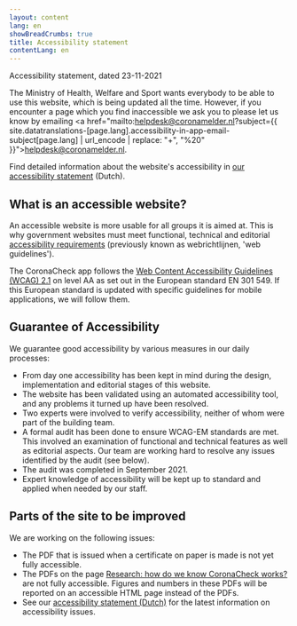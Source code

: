 ```yaml
---
layout: content
lang: en
showBreadCrumbs: true
title: Accessibility statement
contentLang: en
---
```

Accessibility statement, dated 23-11-2021

The Ministry of Health, Welfare and Sport wants everybody to be able to use this website, which is being updated all the time. However, if you encounter a page which you find inaccessible we ask you to please let us know by emailing  <a href="mailto:helpdesk@coronamelder.nl?subject={{ site.datatranslations-[page.lang].accessibility-in-app-email-subject[page.lang] | url_encode | replace: "+", "%20" }}">helpdesk@coronamelder.nl</a>. <br />

Find detailed information about the website's accessibility in <a href="https://www.toegankelijkheidsverklaring.nl/register/4230" hreflang="nl">our accessibility statement</a> (Dutch).

## What is an accessible website?

An accessible website is more usable for all groups it is aimed at. This is why government websites must meet functional, technical and editorial [accessibility requirements](https://www.digitoegankelijk.nl/) (previously known as webrichtlijnen, 'web guidelines').

The CoronaCheck app follows the [Web Content Accessibility Guidelines (WCAG) 2.1](https://www.w3.org/TR/2018/REC-WCAG21-20180605/) on level AA as set out in the European standard EN 301 549. If this European standard is updated with specific guidelines for mobile applications, we will follow them.

## Guarantee of Accessibility

We guarantee good accessibility by various measures in our daily processes:

- From day one accessibility has been kept in mind during the design, implementation and editorial stages of this website.
- The website has been validated using an automated accessibility tool, and any problems it turned up have been resolved.
- Two experts were involved to verify accessibility, neither of whom were part of the building team.
- A formal audit has been done to ensure WCAG-EM standards are met. This involved an examination of functional and technical features as well as editorial aspects. Our team are working hard to resolve any issues identified by the audit (see below).
- The audit was completed in September 2021.
- Expert knowledge of accessibility will be kept up to standard and applied when needed by our staff.

## Parts of the site to be improved 

We are working on the following issues:

-   The PDF that is issued when a certificate on paper is made is not yet fully accessible.
-   The PDFs on the page [Research: how do we know CoronaCheck works?](https://coronacheck.nl/en/faq/7-1-onderzoek-hoe-weten-we-of-coronacheck-werkt/) are not fully accessible. Figures and numbers in these PDFs will be reported on an accessible HTML page instead of the PDFs.
-   See our <a href="https://www.toegankelijkheidsverklaring.nl/register/4230" lang="nl" rel="noreferrer noopener">accessibility statement (Dutch)</a> for the latest information on accessibility issues.

